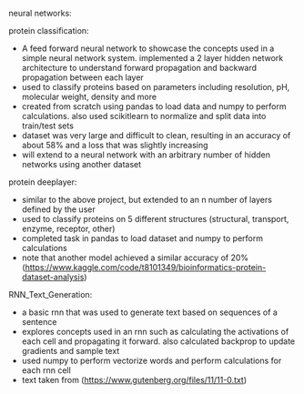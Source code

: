 neural networks:

protein classification:
- A feed forward neural network to showcase the concepts used in a simple neural network system. implemented a 2 layer hidden network architecture to understand forward propagation and backward propagation between each layer
- used to classify proteins based on parameters including resolution, pH, molecular weight, density and more
- created from scratch using pandas to load data and numpy to perform calculations. also used scikitlearn to normalize and split data into train/test sets
- dataset was very large and difficult to clean, resulting in an accuracy of about 58% and a loss that was slightly increasing
- will extend to a neural network with an arbitrary number of hidden networks using another dataset

protein deeplayer:
- similar to the above project, but extended to an n number of layers defined by the user
- used to classify proteins on 5 different structures (structural, transport, enzyme, receptor, other)
- completed task in pandas to load dataset and numpy to perform calculations
- note that another model achieved a similar accuracy of 20% (https://www.kaggle.com/code/t8101349/bioinformatics-protein-dataset-analysis)

RNN_Text_Generation:
- a basic rnn that was used to generate text based on sequences of a sentence
- explores concepts used in an rnn such as calculating the activations of each cell and propagating it forward. also calculated backprop to update gradients and sample text
- used numpy to perform vectorize words and perform calculations for each rnn cell
- text taken from (https://www.gutenberg.org/files/11/11-0.txt)
